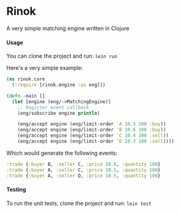 Rinok
=====

A very simple matching engine written in Clojure

#### Usage

You can clone the project and run: `lein run`

Here's a very simple example:

```clojure
(ns rinok.core
  (:require [rinok.engine :as eng]))

(defn -main []
  (let [engine (eng/->MatchingEngine)]
    ;; Register event callback
    (eng/subscribe engine println)

    (eng/accept engine (eng/limit-order 'A 10.5 200 :buy))
    (eng/accept engine (eng/limit-order 'B 10.6 100 :buy))
    (eng/accept engine (eng/limit-order 'C 10.4 200 :sell))
    (eng/accept engine (eng/limit-order 'D 10.3 100 :sell))))
```

Which would generate the following events:

```clojure
:trade {:buyer B, :seller C, :price 10.6, :quantity 100}
:trade {:buyer A, :seller C, :price 10.5, :quantity 100}
:trade {:buyer A, :seller D, :price 10.5, :quantity 100}
```

#### Testing

To run the unit tests, clone the project and run: `lein test`
